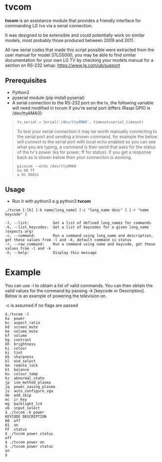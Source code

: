 tvcom
======
**tvcom** is an assistance module that provides a friendly interface for commanding LG tvs via a serial connection. 

It was designed to be extensible and could potentially work on similar models, most probably those produced between 2009 and 2011.

All raw serial codes that made this script possible were extracted from the user manual for model 37LG5000, you may be able to find similar documentation for your own LG TV by checking your models manual for a section on RS-232 setup:
https://www.lg.com/uk/support

## Prerequisites

* Python3
* pyserial module (pip install pyserial)
* A serial connection to the RS-232 port on the tv, the following variable will need modified in tvcom if you're serial port differs (Raspi GPIO is /dev/ttyAMA0):
>  ```python
>  tv_serial = Serial('/dev/ttyAMA0', timeout=serial_timeout)
>  ```
>  To test your serial connection it may be worth manually connecting to the serial port and sending a known command, for example the below will connect to the serial port with local echo enabled so you can see what you are typing, a command is then send that asks for the status of the tv's power (ka for power, ff for status). If you get a response back as is shown below then your connection is working.
>  ```console
>  picocom --echo /dev/ttyAMA0
>  ka 00 ff
>  a 01 OK01x
>  ```

## Usage

- Run it with python3 e.g python3 **tvcom**

```console
./tvcom [-lh] [-k name/long_name] [-c "long_name desc" ] [-r "name keycode" ]

-l, --list:           Get a list of defined long_names for commands
-k, --list_keycodes:  Get a list of keycodes for a given long_name (expects arg)
-c, --command:        Run a command using long_name and description, get these values from -l and -k, default command is status
-r, --raw_command:    Run a command using name and keycode, get these values from -l and -k
-h, --help:           Display this message
```

# Example

You can use -l to obtain a list of valid commands. You can then obtain the valid values for the command by passing -k [keycode or Description]. Below is an example of powering the television on.

-c is assumed if no flags are passed

```console
$./tvcom -l
ka	power
kc	aspect_ratio
kd	screen_mute
ke	volume_mute
kf	volume
kg	contrast
kh	brightness
ki	colour
kj	tint
kk	sharpness
kl	osd_select
km	remote_lock
kt	balance
ku	colour_temp
kz	abnormal_state
jp	ism_method_plasma
jq	power_saving_plasma
ju	auto_configure_vga
mb	add_skip
mc	ir_key
mg	backlight_lcd
xb	input_select
$ ./tvcom -k power
KEYCODE	DESCRIPTION
00	off
01	on
FF	status
$ ./tvcom power status
off
$ ./tvcom power on
$ ./tvcom power status
on
$ 
```

